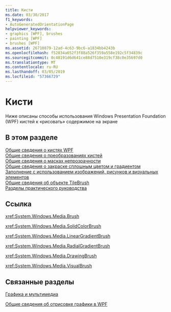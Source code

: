 ```yaml
---
title: Кисти
ms.date: 03/30/2017
f1_keywords:
- AutoGeneratedOrientationPage
helpviewer_keywords:
- graphics [WPF], brushes
- painting [WPF]
- brushes [WPF]
ms.assetid: 26710879-12ad-4c63-9bc6-a1834bb4243b
ms.openlocfilehash: f52834a652f3f88a526f359a558e192c5f34839c
ms.sourcegitcommit: 0c48191d6d641ce88d7510e319cf38c0e35697d0
ms.translationtype: MT
ms.contentlocale: ru-RU
ms.lasthandoff: 03/05/2019
ms.locfileid: "57366729"
---
```

# <a name="brushes"></a>Кисти
Ниже описаны способы использования Windows Presentation Foundation (WPF) кистей к «рисовать» содержимое на экране  
  
## <a name="in-this-section"></a>В этом разделе  
 [Общие сведения о кистях WPF](wpf-brushes-overview.md)  
 [Общие сведения о преобразованиях кистей](brush-transformation-overview.md)  
 [Общие сведения о масках непрозрачности](opacity-masks-overview.md)  
 [Общие сведения о закраске сплошным цветом и градиентом](painting-with-solid-colors-and-gradients-overview.md)  
 [Заполнение с использованием изображений, рисунков и визуальных элементов](painting-with-images-drawings-and-visuals.md)  
 [Общие сведения об объекте TileBrush](tilebrush-overview.md)  
 [Разделы практического руководства](brushes-how-to-topics.md)  
  
## <a name="reference"></a>Ссылка  
 <xref:System.Windows.Media.Brush>  
  
 <xref:System.Windows.Media.SolidColorBrush>  
  
 <xref:System.Windows.Media.LinearGradientBrush>  
  
 <xref:System.Windows.Media.RadialGradientBrush>  
  
 <xref:System.Windows.Media.DrawingBrush>  
  
 <xref:System.Windows.Media.VisualBrush>  
  
## <a name="related-sections"></a>Связанные разделы  
 [Графика и мультимедиа](index.md)  
  
 [Общие сведения об отрисовке графики в WPF](wpf-graphics-rendering-overview.md)
